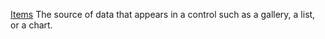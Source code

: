 [Items](filename.md) The source of data that appears in a control such as a gallery, a list, or a chart.
